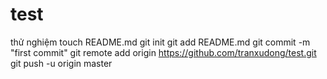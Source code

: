 test
====

thử nghiệm
touch README.md
git init
git add README.md
git commit -m "first commit"
git remote add origin https://github.com/tranxudong/test.git
git push -u origin master
